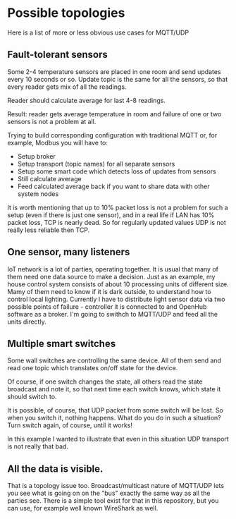 # Possible topologies

Here is a list of more or less obvious use cases for MQTT/UDP

## Fault-tolerant sensors 

Some 2-4 temperature sensors are placed in one room and send
updates every 10 seconds or so. Update topic is the same for all the
sensors, so that every reader gets mix of all the readings.

Reader should calculate average for last 4-8 readings.

Result: reader gets average temperature in room and failure of
one or two sensors is not a problem at all.

Trying to build corresponding configuration with traditional MQTT or,
for example, Modbus you will have to:

* Setup broker
* Setup transport (topic names) for all separate sensors
* Setup some smart code which detects loss of updates from sensors
* Still calculate average
* Feed calculated average back if you want to share data with other system nodes

It is worth mentioning that up to 10% packet loss is not a problem for
such a setup (even if there is just one sensor), and in a real life if
LAN has 10% packet loss, TCP is nearly dead. So for regularly updated
values UDP is not really less reliable then TCP.

## One sensor, many listeners

IoT network is a lot of parties, operating together. It is usual that
many of them need one data source to make a decision. Just as an example,
my house control system consists of about 10 processing units of different
size. Mamy of them need to know if it is dark outside, to understand how
to control local lighting. Currently I have to distribute light sensor data
via two possible points of failure - controller it is connected to and
OpenHub software as a broker. I'm going to swithch to MQTT/UDP and feed
all the units directly.

## Multiple smart switches

Some wall switches are controlling the same device. All of them send
and read one topic which translates on/off state for the device.

Of course, if one switch changes the state, all others read the state broadcast
and note it, so that next time each switch knows, which state it should
switch to.

It is possible, of course, that UDP packet from some switch will be lost.
So when you switch it, nothing happens. What do you do in such a situation?
Turn switch again, of course, until it works!

In this example I wanted to illustrate that even in this situation UDP
transport is not really that bad.

## All the data is visible.

That is a topology issue too. Broadcast/multicast nature of MQTT/UDP
lets you see what is going on on the "bus" exactly the same way as
all the parties see. There is a simple tool exist for that in this
repository, but you can use, for example well known WireShark as well.

